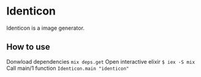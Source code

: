 # Identicon

Identicon is a image generator.

## How to use  
Donwload dependencies
```mix deps.get```
Open interactive elixir 
```$ iex -S mix```   
Call main/1 function 
``` Identicon.main "identicon" ```
